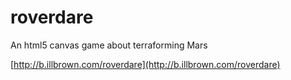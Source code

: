 roverdare
=========

An html5 canvas game about terraforming Mars

[http://b.illbrown.com/roverdare](http://b.illbrown.com/roverdare)
